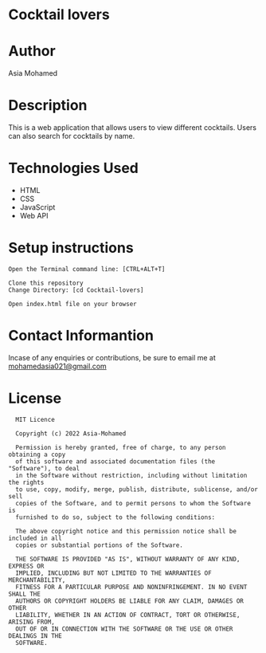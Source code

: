 # Cocktail lovers

# Author
Asia Mohamed

# Description
This is a web application that allows users to view different cocktails. Users can also search for cocktails by name.

# Technologies Used
* HTML<br>
* CSS<br>
* JavaScript<br>
* Web API<br>

# Setup instructions
```
Open the Terminal command line: [CTRL+ALT+T]

Clone this repository
Change Directory: [cd Cocktail-lovers]

Open index.html file on your browser

```
# Contact Informantion
Incase of any enquiries or contributions, be sure to email me at [mohamedasia021@gmail.com]()

# License
      MIT Licence

      Copyright (c) 2022 Asia-Mohamed

      Permission is hereby granted, free of charge, to any person obtaining a copy
      of this software and associated documentation files (the "Software"), to deal
      in the Software without restriction, including without limitation the rights
      to use, copy, modify, merge, publish, distribute, sublicense, and/or sell
      copies of the Software, and to permit persons to whom the Software is
      furnished to do so, subject to the following conditions:

      The above copyright notice and this permission notice shall be included in all
      copies or substantial portions of the Software.

      THE SOFTWARE IS PROVIDED "AS IS", WITHOUT WARRANTY OF ANY KIND, EXPRESS OR
      IMPLIED, INCLUDING BUT NOT LIMITED TO THE WARRANTIES OF MERCHANTABILITY,
      FITNESS FOR A PARTICULAR PURPOSE AND NONINFRINGEMENT. IN NO EVENT SHALL THE
      AUTHORS OR COPYRIGHT HOLDERS BE LIABLE FOR ANY CLAIM, DAMAGES OR OTHER
      LIABILITY, WHETHER IN AN ACTION OF CONTRACT, TORT OR OTHERWISE, ARISING FROM,
      OUT OF OR IN CONNECTION WITH THE SOFTWARE OR THE USE OR OTHER DEALINGS IN THE
      SOFTWARE.
